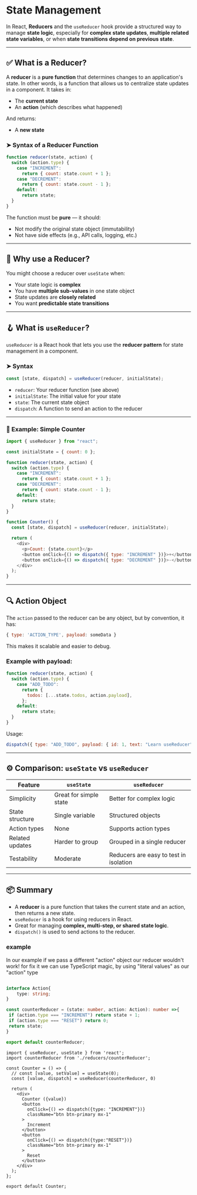 # State Management

In React, **Reducers** and the `useReducer` hook provide a structured way to manage **state logic**, especially for **complex state updates**, **multiple related state variables**, or when **state transitions depend on previous state**.

---

## ✅ What is a Reducer?

A **reducer** is a **pure function** that determines changes to an application's state.
In other words, is a function that allows us to centralize state updates in a component. It takes in:

- The **current state**
- An **action** (which describes what happened)

And returns:

- A **new state**

### ➤ Syntax of a Reducer Function

```js
function reducer(state, action) {
  switch (action.type) {
    case "INCREMENT":
      return { count: state.count + 1 };
    case "DECREMENT":
      return { count: state.count - 1 };
    default:
      return state;
  }
}
```

The function must be **pure** — it should:

- Not modify the original state object (immutability)
- Not have side effects (e.g., API calls, logging, etc.)

---

## 🧠 Why use a Reducer?

You might choose a reducer over `useState` when:

- Your state logic is **complex**
- You have **multiple sub-values** in one state object
- State updates are **closely related**
- You want **predictable state transitions**

---

## 🪝 What is `useReducer`?

`useReducer` is a React hook that lets you use the **reducer pattern** for state management in a component.

### ➤ Syntax

```js
const [state, dispatch] = useReducer(reducer, initialState);
```

- `reducer`: Your reducer function (see above)
- `initialState`: The initial value for your state
- `state`: The current state object
- `dispatch`: A function to send an action to the reducer

---

### 🧪 Example: Simple Counter

```js
import { useReducer } from "react";

const initialState = { count: 0 };

function reducer(state, action) {
  switch (action.type) {
    case "INCREMENT":
      return { count: state.count + 1 };
    case "DECREMENT":
      return { count: state.count - 1 };
    default:
      return state;
  }
}

function Counter() {
  const [state, dispatch] = useReducer(reducer, initialState);

  return (
    <div>
      <p>Count: {state.count}</p>
      <button onClick={() => dispatch({ type: "INCREMENT" })}>+</button>
      <button onClick={() => dispatch({ type: "DECREMENT" })}>-</button>
    </div>
  );
}
```

---

## 🔍 Action Object

The `action` passed to the reducer can be any object, but by convention, it has:

```js
{ type: 'ACTION_TYPE', payload: someData }
```

This makes it scalable and easier to debug.

### Example with payload:

```js
function reducer(state, action) {
  switch (action.type) {
    case "ADD_TODO":
      return {
        todos: [...state.todos, action.payload],
      };
    default:
      return state;
  }
}
```

Usage:

```js
dispatch({ type: "ADD_TODO", payload: { id: 1, text: "Learn useReducer" } });
```

---

## ⚙️ Comparison: `useState` vs `useReducer`

| Feature         | `useState`             | `useReducer`                           |
| --------------- | ---------------------- | -------------------------------------- |
| Simplicity      | Great for simple state | Better for complex logic               |
| State structure | Single variable        | Structured objects                     |
| Action types    | None                   | Supports action types                  |
| Related updates | Harder to group        | Grouped in a single reducer            |
| Testability     | Moderate               | Reducers are easy to test in isolation |

---

## 📦 Summary

- A **reducer** is a pure function that takes the current state and an action, then returns a new state.
- `useReducer` is a hook for using reducers in React.
- Great for managing **complex, multi-step, or shared state logic**.
- `dispatch()` is used to send actions to the reducer.

### example 

In our example if we pass a different "action" object our reducer wouldn't work!
for fix it we can use TypeScript magic, by using "literal values" as our "action" type
```ts

interface Action{
    type: string;
}

const counterReducer = (state: number, action: Action): number =>{
 if (action.type === "INCREMENT") return state + 1;
 if (action.type === "RESET") return 0;
 return state;
}

export default counterReducer;
```

```tsx
import { useReducer, useState } from 'react';
import counterReducer from './reducers/counterReducer';

const Counter = () => {
  // const [value, setValue] = useState(0);
  const [value, dispatch] = useReducer(counterReducer, 0)

  return (
    <div>
      Counter ({value})
      <button
        onClick={() => dispatch({type: "INCREMENT"})}
        className="btn btn-primary mx-1"
      >
        Increment
      </button>
      <button
        onClick={() => dispatch({type:"RESET"})}
        className="btn btn-primary mx-1"
      >
        Reset
      </button>
    </div>
  );
};

export default Counter;

```

